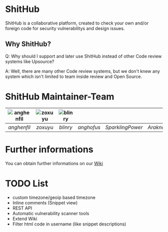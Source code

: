 # ShitHub
ShitHub is a collaborative platform, created to check your own and/or foreign code for security vulnerabilitys and design issues.

## Why ShitHub?
Q: Why should I support and later use ShitHub instead of other Code review systems like Upsource? 

A: Well, there are many other Code review systems, but we don't knew any system which isn't limited to team inside review and Open Source. 

# ShitHub Maintainer-Team
|![anghenfil](https://avatars2.githubusercontent.com/u/9025415?s=100)|![zoxuyu](https://avatars3.githubusercontent.com/u/21335202?s=100)|![blinry](https://avatars0.githubusercontent.com/u/81277?s=100)| | | |
|:-:|:-:|:-:|:-:|:-:|:-:|
|*anghenfil*|*zoxuyu*|*blinry*|*anghofus*|*SparklingPower*|*Araknor99*|


 

# Further informations
You can obtain further informations on our [Wiki](../../wiki/)

# TODO List
- custom timezone/geoip based timezone
- Inline comments (Snippet view)
- REST API
- Automatic vulnerability scanner tools
- Extend Wiki
- Filter html code in username (like snippet descriptions)